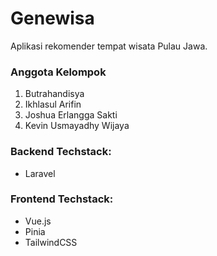 # Genewisa 

Aplikasi rekomender tempat wisata Pulau Jawa.

### Anggota Kelompok
1. Butrahandisya
2. Ikhlasul Arifin
3. Joshua Erlangga Sakti
4. Kevin Usmayadhy Wijaya

### Backend Techstack:
- Laravel

### Frontend Techstack:
- Vue.js
- Pinia
- TailwindCSS

